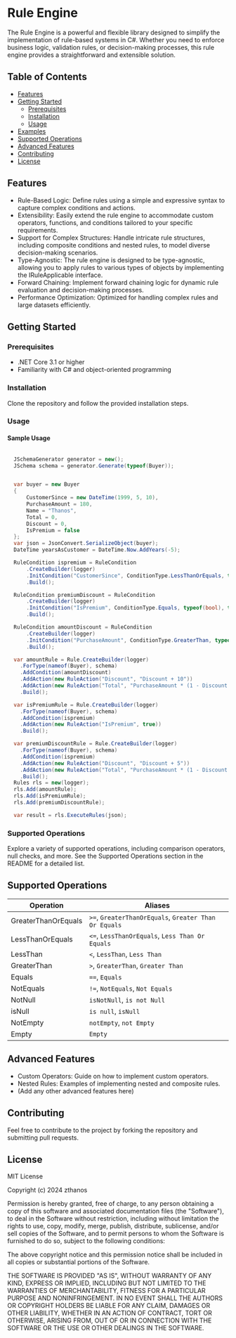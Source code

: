 Rule Engine
===========

The Rule Engine is a powerful and flexible library designed to simplify the implementation of rule-based systems in C#. Whether you need to enforce business logic, validation rules, or decision-making processes, this rule engine provides a straightforward and extensible solution.

Table of Contents
-----------------

-   [Features](https://chat.openai.com/c/812b32ca-7250-48e7-b51e-3132cf0f36fa#features)
-   [Getting Started](https://chat.openai.com/c/812b32ca-7250-48e7-b51e-3132cf0f36fa#getting-started)
    -   [Prerequisites](https://chat.openai.com/c/812b32ca-7250-48e7-b51e-3132cf0f36fa#prerequisites)
    -   [Installation](https://chat.openai.com/c/812b32ca-7250-48e7-b51e-3132cf0f36fa#installation)
    -   [Usage](https://chat.openai.com/c/812b32ca-7250-48e7-b51e-3132cf0f36fa#usage)
-   [Examples](https://chat.openai.com/c/812b32ca-7250-48e7-b51e-3132cf0f36fa#examples)
-   [Supported Operations](https://chat.openai.com/c/812b32ca-7250-48e7-b51e-3132cf0f36fa#supported-operations)
-   [Advanced Features](https://chat.openai.com/c/812b32ca-7250-48e7-b51e-3132cf0f36fa#advanced-features)
-   [Contributing](https://chat.openai.com/c/812b32ca-7250-48e7-b51e-3132cf0f36fa#contributing)
-   [License](https://chat.openai.com/c/812b32ca-7250-48e7-b51e-3132cf0f36fa#license)

Features
--------

-   Rule-Based Logic: Define rules using a simple and expressive syntax to capture complex conditions and actions.
-   Extensibility: Easily extend the rule engine to accommodate custom operators, functions, and conditions tailored to your specific requirements.
-   Support for Complex Structures: Handle intricate rule structures, including composite conditions and nested rules, to model diverse decision-making scenarios.
-   Type-Agnostic: The rule engine is designed to be type-agnostic, allowing you to apply rules to various types of objects by implementing the IRuleApplicable interface.
-   Forward Chaining: Implement forward chaining logic for dynamic rule evaluation and decision-making processes.
-   Performance Optimization: Optimized for handling complex rules and large datasets efficiently.

Getting Started
---------------

### Prerequisites

-   .NET Core 3.1 or higher
-   Familiarity with C# and object-oriented programming

### Installation

Clone the repository and follow the provided installation steps.

### Usage

#### Sample Usage

```csharp

  JSchemaGenerator generator = new();
  JSchema schema = generator.Generate(typeof(Buyer));


  var buyer = new Buyer
  {
      CustomerSince = new DateTime(1999, 5, 10),
      PurchaseAmount = 180,
      Name = "Thanos",
      Total = 0,
      Discount = 0,
      IsPremium = false
  };
  var json = JsonConvert.SerializeObject(buyer);
  DateTime yearsAsCustomer = DateTime.Now.AddYears(-5);

  RuleCondition ispremium = RuleCondition
      .CreateBuilder(logger)
      .InitCondition("CustomerSince", ConditionType.LessThanOrEquals, typeof(DateTime), yearsAsCustomer)
      .Build();

  RuleCondition premiumDiscount = RuleCondition
      .CreateBuilder(logger)
      .InitCondition("IsPremium", ConditionType.Equals, typeof(bool), true)
      .Build();

  RuleCondition amountDiscount = RuleCondition
      .CreateBuilder(logger)
      .InitCondition("PurchaseAmount", ConditionType.GreaterThan, typeof(decimal), 150)
      .Build();

  var amountRule = Rule.CreateBuilder(logger)
    .ForType(nameof(Buyer), schema)
    .AddCondition(amountDiscount)
    .AddAction(new RuleAction("Discount", "Discount + 10"))
    .AddAction(new RuleAction("Total", "PurchaseAmount * (1 - Discount / 100)"))
    .Build();

  var isPremiumRule = Rule.CreateBuilder(logger)
    .ForType(nameof(Buyer), schema)
    .AddCondition(ispremium)
    .AddAction(new RuleAction("IsPremium", true))
    .Build();

  var premiumDiscountRule = Rule.CreateBuilder(logger)
    .ForType(nameof(Buyer), schema)
    .AddCondition(ispremium)
    .AddAction(new RuleAction("Discount", "Discount + 5"))
    .AddAction(new RuleAction("Total", "PurchaseAmount * (1 - Discount / 100)"))
    .Build();
  Rules rls = new(logger);
  rls.Add(amountRule);
  rls.Add(isPremiumRule);
  rls.Add(premiumDiscountRule);

  var result = rls.ExecuteRules(json);
```

### Supported Operations

Explore a variety of supported operations, including comparison operators, null checks, and more. See the Supported Operations section in the README for a detailed list.

## Supported Operations

| Operation         | Aliases                    |
| ----------------- | -------------------------- |
| GreaterThanOrEquals | `>=`, `GreaterThanOrEquals`, `Greater Than Or Equals` |
| LessThanOrEquals    | `<=`, `LessThanOrEquals`, `Less Than Or Equals`    |
| LessThan            | `<`, `LessThan`, `Less Than`                        |
| GreaterThan         | `>`, `GreaterThan`, `Greater Than`                   |
| Equals              | `==`, `Equals`                                      |
| NotEquals           | `!=`, `NotEquals`, `Not Equals`                      |
| NotNull             | `isNotNull`, `is not Null`                          |
| isNull              | `is null`, `isNull`                                 |
| NotEmpty            | `notEmpty`, `not Empty`                             |
| Empty               | `Empty`                                             |

Advanced Features
-----------------

-   Custom Operators: Guide on how to implement custom operators.
-   Nested Rules: Examples of implementing nested and composite rules.
-   (Add any other advanced features here)

Contributing
------------

Feel free to contribute to the project by forking the repository and submitting pull requests.

License
-------

MIT License

Copyright (c) 2024 zthanos

Permission is hereby granted, free of charge, to any person obtaining a copy
of this software and associated documentation files (the "Software"), to deal
in the Software without restriction, including without limitation the rights
to use, copy, modify, merge, publish, distribute, sublicense, and/or sell
copies of the Software, and to permit persons to whom the Software is
furnished to do so, subject to the following conditions:

The above copyright notice and this permission notice shall be included in all
copies or substantial portions of the Software.

THE SOFTWARE IS PROVIDED "AS IS", WITHOUT WARRANTY OF ANY KIND, EXPRESS OR
IMPLIED, INCLUDING BUT NOT LIMITED TO THE WARRANTIES OF MERCHANTABILITY,
FITNESS FOR A PARTICULAR PURPOSE AND NONINFRINGEMENT. IN NO EVENT SHALL THE
AUTHORS OR COPYRIGHT HOLDERS BE LIABLE FOR ANY CLAIM, DAMAGES OR OTHER
LIABILITY, WHETHER IN AN ACTION OF CONTRACT, TORT OR OTHERWISE, ARISING FROM,
OUT OF OR IN CONNECTION WITH THE SOFTWARE OR THE USE OR OTHER DEALINGS IN THE
SOFTWARE.
